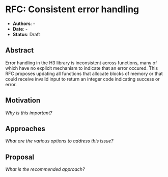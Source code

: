 # RFC: Consistent error handling

* **Authors**: -
* **Date**: -
* **Status**: Draft

## Abstract

Error handling in the H3 library is inconsistent across functions, many of which have no explicit mechanism to indicate that an error occured. This RFC proposes updating all functions that allocate blocks of memory or that could receive invalid input to return an integer code indicating success or error.

## Motivation

*Why is this important?*

## Approaches

*What are the various options to address this issue?*

## Proposal

*What is the recommended approach?*